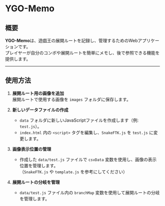 # YGO-Memo

## 概要  
**YGO-Memo**は、遊戯王の展開ルートを記録し、管理するためのWebアプリケーションです。  
プレイヤーが自分のコンボや展開ルートを簡単にメモし、後で参照できる機能を提供します。

---

## 使用方法  

1. **展開ルート用の画像を追加**  
   展開ルートで使用する画像を `images` フォルダに保存します。

2. **新しいデータファイルの作成**  
   - `data` フォルダに新しいJavaScriptファイルを作成します（例: `test.js`）。  
   - `index.html` 内の `<script>` タグを編集し、`SnakeFTK.js` を `test.js` に変更します。

3. **画像表示位置の管理**  
   - 作成した `data/test.js` ファイルで `csvData` 変数を使用し、画像の表示位置を管理します。  
     （`SnakeFTK.js` や `template.js` を参考にしてください）

4. **展開ルートの分岐を管理**  
   - `data/test.js` ファイル内の `branchMap` 変数を使用して展開ルートの分岐を管理します。
